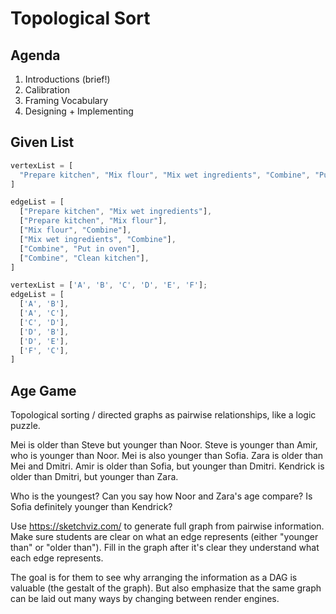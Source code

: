 # Topological Sort

## Agenda

1. Introductions (brief!)
2. Calibration
3. Framing Vocabulary
4. Designing + Implementing

## Given List

```javascript
vertexList = [
  "Prepare kitchen", "Mix flour", "Mix wet ingredients", "Combine", "Put in oven", "Clean kitchen"
]

edgeList = [
  ["Prepare kitchen", "Mix wet ingredients"],
  ["Prepare kitchen", "Mix flour"],
  ["Mix flour", "Combine"],
  ["Mix wet ingredients", "Combine"],
  ["Combine", "Put in oven"],
  ["Combine", "Clean kitchen"],
]
```

```javascript
vertexList = ['A', 'B', 'C', 'D', 'E', 'F'];
edgeList = [
  ['A', 'B'],
  ['A', 'C'],
  ['C', 'D'],
  ['D', 'B'],
  ['D', 'E'],
  ['F', 'C'],
]
```

## Age Game

Topological sorting / directed graphs as pairwise relationships, like a logic puzzle.

Mei is older than Steve but younger than Noor. Steve is younger than Amir, who is younger than Noor. Mei is also younger than Sofia. Zara is older than Mei and Dmitri. Amir is older than Sofia, but younger than Dmitri. Kendrick is older than Dmitri, but younger than Zara.

Who is the youngest? Can you say how Noor and Zara's age compare? Is Sofia definitely younger than Kendrick?

Use <https://sketchviz.com/> to generate full graph from pairwise information. Make sure students are clear on what an edge represents (either "younger than" or "older than"). Fill in the graph after it's clear they understand what each edge represents.

The goal is for them to see why arranging the information as a DAG is valuable (the gestalt of the graph). But also emphasize that the same graph can be laid out many ways by changing between render engines.

